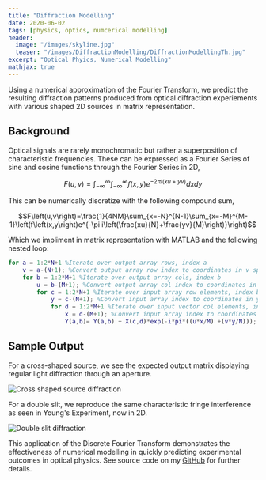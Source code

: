 ```yaml
---
title: "Diffraction Modelling"
date: 2020-06-02
tags: [physics, optics, numcerical modelling]
header:
  image: "/images/skyline.jpg"
  teaser: "/images/DiffractionModelling/DiffractionModellingTh.jpg"
excerpt: "Optical Phyics, Numerical Modelling"
mathjax: true
---
```


Using a numerical approximation of the Fourier Transform, we predict the resulting diffraction patterns produced from optical diffraction experiements with various shaped 2D sources in matrix representation.

## Background

Optical signals are rarely monochromatic but rather a superposition of characteristic frequencies. These can be expressed as a Fourier Series of sine and cosine functions through the Fourier Series in 2D,

$$F\left(u,v\right)=\int_{-\infty}^{\infty}\int_{-\infty}^{\infty}{f\left(x,y\right)e^{-2\pi i(xu+yv)}}dxdy$$

This can be numerically discretize with the following compound sum,

$$F\left(u,v\right)=\frac{1}{4NM}\sum_{x=-N}^{N-1}\sum_{x=-M}^{M-1}\left(f\left(x,y\right)e^{-\pi i\left(\frac{xu}{N}+\frac{yv}{M}\right)}\right)$$

Which we impliment in matrix representation with MATLAB and the following nested loop:

```MATLAB
for a = 1:2*N+1 %Iterate over output array rows, index a 
    v = a-(N+1); %Convert output array row index to coordinates in v space
    for b = 1:2*M+1 %Iterate over output array cols, index b 
        u = b-(M+1); %Convert output array col index to coordinates in u space
        for c = 1:2*N+1 %Iterate over input array row elements, index b
            y = c-(N+1); %Convert input array index to coordinates in y space
            for d = 1:2*M+1 %Iterate over input vector col elements, index b
                x = d-(M+1); %Convert input array index to coordinates in x space
                Y(a,b)= Y(a,b) + X(c,d)*exp(-i*pi*((u*x/M) +(v*y/N))); %Compute double summation for output vector elements
```



## Sample Output

For a cross-shaped source, we see the expected output matrix displaying regular light diffraction through an aperture.

<img src="{{ site.url }}{{ site.baseurl }}/images/DiffractionModelling/crossedslit.png" alt="Cross shaped source diffraction">

For a double slit, we reproduce the same characteristic fringe interference as seen in Young's Experiment, now in 2D.

<img src="{{ site.url }}{{ site.baseurl }}/images/DiffractionModelling/doubleslit.png" alt="Double slit diffraction">


This application of the Discrete Fourier Transform demonstrates the effectiveness of numerical modelling in quickly predicting experimental outcomes in optical physics. See source code on my [GitHub](https://github.com/Matt-Jennings-GitHub) for further details.